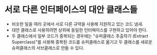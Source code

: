# 서로 다른 인터페이스의 대안 클래스들
- 비슷한 일을 여러 곳에서 서로 다른 규약을 사용해 지원하고 있는 코드 냄새.
-  대안 클래스로 사용하려면 상위에 동일한 인터페이스를 구현하고 있어야 한다. 
- 두 클래스에서 일부 코드가 중복되는 경우에는 "슈퍼클래스 추출하기 (Extract Superclass)"를 사용해 중복된 코드를 슈퍼클래스로 옮기고 두 클래스를 새로운 슈퍼클래스의 서브클래스로 만들 수 있다.
